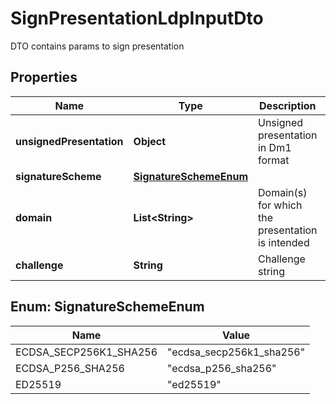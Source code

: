 # SignPresentationLdpInputDto

DTO contains params to sign presentation

## Properties

| Name                     | Type                                            | Description                                      | Notes      |
| ------------------------ | ----------------------------------------------- | ------------------------------------------------ | ---------- |
| **unsignedPresentation** | **Object**                                      | Unsigned presentation in Dm1 format              |            |
| **signatureScheme**      | [**SignatureSchemeEnum**](#SignatureSchemeEnum) |                                                  | [optional] |
| **domain**               | **List&lt;String&gt;**                          | Domain(s) for which the presentation is intended | [optional] |
| **challenge**            | **String**                                      | Challenge string                                 | [optional] |

## Enum: SignatureSchemeEnum

| Name                   | Value                              |
| ---------------------- | ---------------------------------- |
| ECDSA_SECP256K1_SHA256 | &quot;ecdsa_secp256k1_sha256&quot; |
| ECDSA_P256_SHA256      | &quot;ecdsa_p256_sha256&quot;      |
| ED25519                | &quot;ed25519&quot;                |
